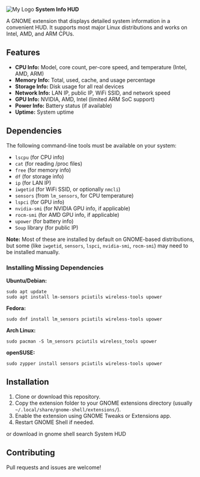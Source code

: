 ![My Logo](https://extensions.gnome.org/extension-data/icons/icon_8183_D52D21u.png) **System Info HUD**

A GNOME extension that displays detailed system information in a convenient HUD. It supports most major Linux distributions and works on Intel, AMD, and ARM CPUs.

## Features
- **CPU Info:** Model, core count, per-core speed, and temperature (Intel, AMD, ARM)
- **Memory Info:** Total, used, cache, and usage percentage
- **Storage Info:** Disk usage for all real devices
- **Network Info:** LAN IP, public IP, WiFi SSID, and network speed
- **GPU Info:** NVIDIA, AMD, Intel (limited ARM SoC support)
- **Power Info:** Battery status (if available)
- **Uptime:** System uptime

## Dependencies
The following command-line tools must be available on your system:

- `lscpu` (for CPU info)
- `cat` (for reading /proc files)
- `free` (for memory info)
- `df` (for storage info)
- `ip` (for LAN IP)
- `iwgetid` (for WiFi SSID, or optionally `nmcli`)
- `sensors` (from `lm_sensors`, for CPU temperature)
- `lspci` (for GPU info)
- `nvidia-smi` (for NVIDIA GPU info, if applicable)
- `rocm-smi` (for AMD GPU info, if applicable)
- `upower` (for battery info)
- `Soup` library (for public IP)

**Note:** Most of these are installed by default on GNOME-based distributions, but some (like `iwgetid`, `sensors`, `lspci`, `nvidia-smi`, `rocm-smi`) may need to be installed manually.

### Installing Missing Dependencies

**Ubuntu/Debian:**
```
sudo apt update
sudo apt install lm-sensors pciutils wireless-tools upower
```

**Fedora:**
```
sudo dnf install lm_sensors pciutils wireless-tools upower
```

**Arch Linux:**
```
sudo pacman -S lm_sensors pciutils wireless_tools upower
```

**openSUSE:**
```
sudo zypper install sensors pciutils wireless-tools upower
```

## Installation
1. Clone or download this repository.
2. Copy the extension folder to your GNOME extensions directory (usually `~/.local/share/gnome-shell/extensions/`).
3. Enable the extension using GNOME Tweaks or Extensions app.
4. Restart GNOME Shell if needed.

or download in gnome shell search System HUD

## Contributing
Pull requests and issues are welcome!
